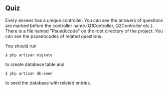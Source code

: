 ## Quiz
Every answer has a unique controller. You can see the answers of questions are marked before the controller name.(Q1Controller, Q2Controller etc.). 
There is a file named "Psuedocode" on the root directory of the project. You can see the psuedocodes of related questions.

You should run
```
$ php artisan migrate
```
to create database table and
```
$ php artisan db:seed
```
to seed the database with related entries.
